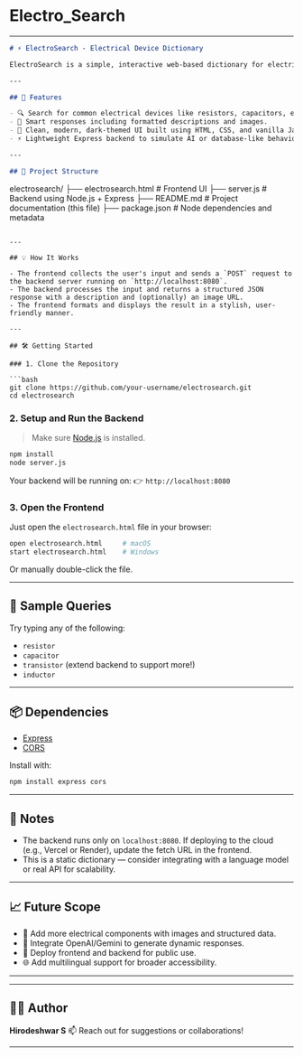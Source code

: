 # Electro_Search

---

```markdown
# ⚡ ElectroSearch - Electrical Device Dictionary

ElectroSearch is a simple, interactive web-based dictionary for electrical components. Users can search for any electrical device and get relevant details (including descriptions and images) through a smart interface powered by a local backend.

---

## 🚀 Features

- 🔍 Search for common electrical devices like resistors, capacitors, etc.
- 🧠 Smart responses including formatted descriptions and images.
- 🎨 Clean, modern, dark-themed UI built using HTML, CSS, and vanilla JavaScript.
- ⚡ Lightweight Express backend to simulate AI or database-like behavior.

---

## 📁 Project Structure

```

electrosearch/
├── electrosearch.html        # Frontend UI
├── server.js                 # Backend using Node.js + Express
├── README.md                 # Project documentation (this file)
├── package.json              # Node dependencies and metadata

````

---

## 💡 How It Works

- The frontend collects the user's input and sends a `POST` request to the backend server running on `http://localhost:8080`.
- The backend processes the input and returns a structured JSON response with a description and (optionally) an image URL.
- The frontend formats and displays the result in a stylish, user-friendly manner.

---

## 🛠️ Getting Started

### 1. Clone the Repository

```bash
git clone https://github.com/your-username/electrosearch.git
cd electrosearch
````

### 2. Setup and Run the Backend

> Make sure [Node.js](https://nodejs.org/) is installed.

```bash
npm install
node server.js
```

Your backend will be running on:
👉 `http://localhost:8080`

### 3. Open the Frontend

Just open the `electrosearch.html` file in your browser:

```bash
open electrosearch.html     # macOS
start electrosearch.html    # Windows
```

Or manually double-click the file.

---

## 🔎 Sample Queries

Try typing any of the following:

* `resistor`
* `capacitor`
* `transistor` (extend backend to support more!)
* `inductor`

---

## 📦 Dependencies

* [Express](https://expressjs.com/)
* [CORS](https://www.npmjs.com/package/cors)

Install with:

```bash
npm install express cors
```

---

## 📌 Notes

* The backend runs only on `localhost:8080`. If deploying to the cloud (e.g., Vercel or Render), update the fetch URL in the frontend.
* This is a static dictionary — consider integrating with a language model or real API for scalability.

---

## 📈 Future Scope

* 🔌 Add more electrical components with images and structured data.
* 🤖 Integrate OpenAI/Gemini to generate dynamic responses.
* 📲 Deploy frontend and backend for public use.
* 🌐 Add multilingual support for broader accessibility.

---



---

## 🧑‍💻 Author

**Hirodeshwar S**
📫 Reach out for suggestions or collaborations!

---





